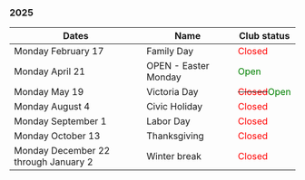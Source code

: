 
### 2025

| Dates                                | Name                 | Club status                                                        |
| ------------------------------------ | -------------------- | ------------------------------------------------------------------ |
| Monday February 17                   | Family Day           | <font color="red">Closed</font>                                    |
| Monday April 21                      | OPEN - Easter Monday | <font color="green">Open</font>                                    |
| Monday May 19                        | Victoria Day         | ~~<font color="red">Closed</font>~~<font color="green">Open</font> |
| Monday August 4                      | Civic Holiday        | <font color="red">Closed</font>                                    |
| Monday September 1                   | Labor Day            | <font color="red">Closed</font>                                    |
| Monday October 13                    | Thanksgiving         | <font color="red">Closed</font>                                    |
| Monday December 22 through January 2 | Winter break         | <font color="red">Closed</font>                                    |
